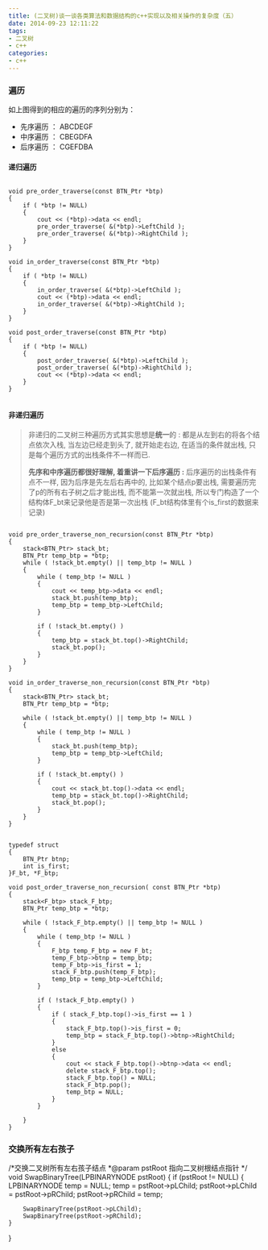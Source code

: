 ```yaml
---
title: (二叉树)谈一谈各类算法和数据结构的c++实现以及相关操作的复杂度（五）
date: 2014-09-23 12:11:22
tags:
- 二叉树
- c++
categories:
- c++
---
```





### **遍历**
如上图得到的相应的遍历的序列分别为：

 - 先序遍历 ： ABCDEGF
 - 中序遍历 ： CBEGDFA
 - 后序遍历 ： CGEFDBA

<!-- more --> 

#### **递归遍历**
```

void pre_order_traverse(const BTN_Ptr *btp)
{
    if ( *btp != NULL)
    {
        cout << (*btp)->data << endl;
        pre_order_traverse( &(*btp)->LeftChild );
        pre_order_traverse( &(*btp)->RightChild );
    }
}

void in_order_traverse(const BTN_Ptr *btp)
{
    if ( *btp != NULL)
    {
        in_order_traverse( &(*btp)->LeftChild );
        cout << (*btp)->data << endl;
        in_order_traverse( &(*btp)->RightChild );
    }
}

void post_order_traverse(const BTN_Ptr *btp)
{
    if ( *btp != NULL)
    {
        post_order_traverse( &(*btp)->LeftChild );
        post_order_traverse( &(*btp)->RightChild );
        cout << (*btp)->data << endl;
    }
}


```

#### **非递归遍历**
> 非递归的二叉树三种遍历方式其实思想是**统一**的 : 都是从左到右的将各个结点依次入栈, 当左边已经走到头了, 就开始走右边, 在适当的条件就出栈, 只是每个遍历方式的出栈条件不一样而已.
>
>**先序和中序遍历都很好理解, 着重讲一下后序遍历 :**
> 后序遍历的出栈条件有点不一样, 因为后序是先左后右再中的, 比如某个结点p要出栈, 需要遍历完了p的所有右子树之后才能出栈, 而不能第一次就出栈, 所以专门构造了一个结构体F_bt来记录他是否是第一次出栈 (F_bt结构体里有个is_first的数据来记录)

```

void pre_order_traverse_non_recursion(const BTN_Ptr *btp)
{
    stack<BTN_Ptr> stack_bt;
    BTN_Ptr temp_btp = *btp;
    while ( !stack_bt.empty() || temp_btp != NULL )
    {
        while ( temp_btp != NULL )
        {
            cout << temp_btp->data << endl;
            stack_bt.push(temp_btp);
            temp_btp = temp_btp->LeftChild;
        }
        
        if ( !stack_bt.empty() )
        {
            temp_btp = stack_bt.top()->RightChild;
            stack_bt.pop();
        }
    }
}

void in_order_traverse_non_recursion(const BTN_Ptr *btp)
{
    stack<BTN_Ptr> stack_bt;
    BTN_Ptr temp_btp = *btp;
    
    while ( !stack_bt.empty() || temp_btp != NULL )
    {
        while ( temp_btp != NULL )
        {
            stack_bt.push(temp_btp);
            temp_btp = temp_btp->LeftChild;
        }

        if ( !stack_bt.empty() )
        {
            cout << stack_bt.top()->data << endl;
            temp_btp = stack_bt.top()->RightChild;
            stack_bt.pop();
        }
    }
}


typedef struct
{
    BTN_Ptr btnp;
    int is_first;
}F_bt, *F_btp;

void post_order_traverse_non_recursion( const BTN_Ptr *btp)
{
    stack<F_btp> stack_F_btp;
    BTN_Ptr temp_btp = *btp;

    while ( !stack_F_btp.empty() || temp_btp != NULL )
    {
        while ( temp_btp != NULL )
        {
            F_btp temp_F_btp = new F_bt;
            temp_F_btp->btnp = temp_btp;
            temp_F_btp->is_first = 1;
            stack_F_btp.push(temp_F_btp);
            temp_btp = temp_btp->LeftChild;
        }

        if ( !stack_F_btp.empty() )
        {
            if ( stack_F_btp.top()->is_first == 1 )
            {
                stack_F_btp.top()->is_first = 0;
                temp_btp = stack_F_btp.top()->btnp->RightChild;
            }
            else
            {
                cout << stack_F_btp.top()->btnp->data << endl;
                delete stack_F_btp.top();
                stack_F_btp.top() = NULL;
                stack_F_btp.pop();
                temp_btp = NULL;
            }
        }

    }
}

```


### 交换所有左右孩子


/*交换二叉树所有左右孩子结点
*@param pstRoot 指向二叉树根结点指针
*/
void SwapBinaryTree(LPBINARYNODE pstRoot)
{
    if (pstRoot != NULL)
    {
        LPBINARYNODE temp = NULL;
        temp = pstRoot->pLChild;
        pstRoot->pLChild = pstRoot->pRChild;
        pstRoot->pRChild = temp;

        SwapBinaryTree(pstRoot->pLChild);
        SwapBinaryTree(pstRoot->pRChild);
    }

}
